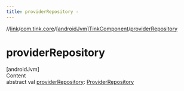 ```yaml
---
title: providerRepository -
---
```

//[link](../../index.md)/[com.tink.core](../index.md)/[[androidJvm]TinkComponent](index.md)/[providerRepository](provider-repository.md)



# providerRepository  
[androidJvm]  
Content  
abstract val [providerRepository](provider-repository.md): [ProviderRepository](../../com.tink.core.provider/[android-jvm]-provider-repository/index.md)  



